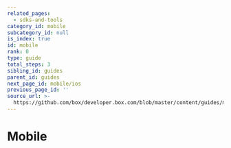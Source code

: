 ```yaml
---
related_pages:
  - sdks-and-tools
category_id: mobile
subcategory_id: null
is_index: true
id: mobile
rank: 0
type: guide
total_steps: 3
sibling_id: guides
parent_id: guides
next_page_id: mobile/ios
previous_page_id: ''
source_url: >-
  https://github.com/box/developer.box.com/blob/master/content/guides/mobile/index.md
---
```


# Mobile
